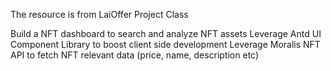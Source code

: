 The resource is from LaiOffer Project Class

Build a NFT dashboard to search and analyze NFT assets
Leverage Antd UI Component Library to boost client side development
Leverage Moralis NFT API to fetch NFT relevant data (price, name, description etc)
